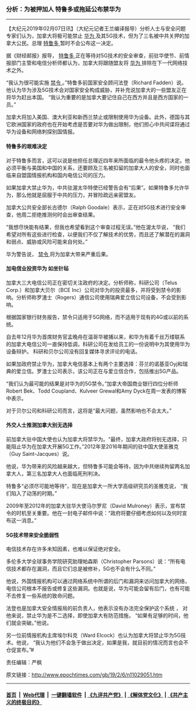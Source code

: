 ### 分析：为被押加人 特鲁多或拖延公布禁华为
------------------------

<p>
 【大纪元2019年02月07日讯】（大纪元记者王兰编译报导）分析人士与安全问题专家们认为，加拿大将极可能禁止
 <a href="http://www.epochtimes.com/gb/tag/%E5%8D%8E%E4%B8%BA.html">
  华为
 </a>
 及其5G技术，但为了三名被中共关押的加拿大公民。总理
 <a href="http://www.epochtimes.com/gb/tag/%E7%89%B9%E9%B2%81%E5%A4%9A.html">
  特鲁多
 </a>
 暂时不会公布这一决定。
</p>
<p>
 据《财经邮报》报导，
 <a href="http://www.epochtimes.com/gb/tag/%E7%89%B9%E9%B2%81%E5%A4%9A.html">
  特鲁多
 </a>
 正在等待对5G技术的安全审查，前驻华使节、前情报部门主管和电信分析师都认为，加拿大将跟随盟友将
 <a href="http://www.epochtimes.com/gb/tag/%E5%8D%8E%E4%B8%BA.html">
  华为
 </a>
 排除在下一代网络技术之外。
</p>
<p>
 “我认为很可能实施
 <a href="http://www.epochtimes.com/gb/tag/%E7%A6%81%E4%BB%A4.html">
  禁令
 </a>
 。”特鲁多前国家安全顾问法登（Richard Fadden）说。他认为华为涉及5G技术会对国家安全构成威胁，并补充说加拿大的一些盟友正在将华为赶出本国。 “我认为重要的是加拿大要记住自己在西方并且是西方国家的一员。”
</p>
<p>
 加拿大将加入美国、澳大利亚和新西兰禁止或限制使用华为设备。此外，德国与其它欧洲国家的政府也在开始考虑是否要对华为做出限制，他们担心中共间谍将通过华为设备和网络刺探别国情报。
</p>
<h4>
 特鲁多的艰难决定
</h4>
<p>
 对于特鲁多而言，这可以说是他担任总理近四年来所面临的最令他头疼的决定。他必须平衡与美国和中国的关系，还要顾及三名被扣留的加拿大人的安全，同时也面临来自盟国情报机构和国内电信公司的压力。
</p>
<p>
 如果加拿大禁止华为，中共驻渥太华特使已经警告会有“后果”。如果特鲁多允许华为，那么他就是屈服于中共的压力，并冒险疏远亲密盟友。
</p>
<p>
 加拿大公共安全部长古德尔（Ralph Goodale）表示，正在对5G技术进行安全审查，他周二拒绝推测何时会出审查结果。
</p>
<p>
 “我想尽快能有结果，但我也希望看到这个审查过程无误。”他在渥太华说， “我们希望对所有这些进行检查，以便我们不仅了解技术的优势，而且还了解潜在的漏洞和弱点、威胁或风险可能来自何处。”
</p>
<p>
 华为警告说，
 <a href="http://www.epochtimes.com/gb/tag/%E7%A6%81%E4%BB%A4.html">
  禁令
 </a>
 将为加拿大带来严重后果。
</p>
<h4>
 加电信业投资华为 如坐针毡
</h4>
<p>
 加拿大三大电信公司正在密切关注政府的决定。分析师称，科研公司（Telus Corp.）和加拿大贝尔（BCE Inc）公司对华为的投资最多，并将受到禁令的影响。分析师称罗渣士（Rogers）通信公司使用瑞典爱立信公司设备，不会受到影响。
</p>
<p>
 根据国家银行财务报告，禁令只适用于5G网络，而不适用于现有的4G或以前的系统。
</p>
<p>
 自去年12月华为首席财务官孟晚舟在温哥华被捕以来，和华为有着千丝万缕联系的加拿大电信公司一直保持低调，科研公司在发给员工的一份说明中为其使用华为设备辩护。 科研和贝尔公司没有回复媒体寻求评论的电话。
</p>
<p>
 如果加政府禁止华为，加拿大电信基本上有两个主要选择：芬兰的诺基亚Oyj和瑞典的爱立信。罗渣士公司表示，该公司正在与爱立信合作，包括推出5G产品。
</p>
<p>
 “我们认为最可能的结果是对华为的5G禁令。”加拿大帝国商业银行四位分析师Robert Bek、Todd Coupland、Kulveer Grewal和Amy Dyck在周一发表的博客中表示。
</p>
<p>
 对于贝尔公司和科研公司而言，这将是“最大问题，虽然影响也不会太大。”
</p>
<h4>
 外交人士推测加拿大别无选择
</h4>
<p>
 前加拿大驻中国大使也认为加拿大将禁华为。“最终，加拿大政府将别无选择，只能阻止华为在加拿大开展5G工作。”2012年至2016年期间的驻中国大使圣雅克（Guy Saint-Jacques）说。
</p>
<p>
 他说，华为带来的风险越来越大，但特鲁多可能会等待，因为中共继续拘留两名加拿大人，第三名加拿大人也面临死刑判决。
</p>
<p>
 特鲁多“必须尽可能地等待”，现在是加拿大一所大学高级研究员的圣雅克说， “我们陷入了动荡的时期。”
</p>
<p>
 2009年至2012年的加拿大驻华大使马尔罗尼（David Mulroney）表示，宣布禁令的时机至关重要。他在一封电子邮件中说：“政府将要仔细考虑如何以及何时宣布这一消息。”
</p>
<h4>
 5G技术带来安全脆弱性
</h4>
<p>
 电信技术存在许多未知因素，也难以保证绝对安全。
</p>
<p>
 多伦多大学全球事务学院研究助理帕森斯（Christopher Parsons）说：“所有电信技术都存在漏洞，而且它们总是被修补，5G也不会有什么不同。”
</p>
<p>
 他说，外国情报机构可以通过网络系统中所谓的后门和漏洞来访问加拿大的网络，电信公司根本不报告或修复这些漏洞。也就是说，华为可能会留有后门，也有可能不去修复一些系统的致命问题。
</p>
<p>
 法登也是加拿大安全情报局的前负责人，他表示没有办法完全保护这个系统 ， 对他来说，禁止华为是不二选择，即使加拿大有防范措施， “如果有足够的时间，他们就会突破。”他说。
</p>
<p>
 另一位前情报机构主席埃尔科克（Ward Elcock）也认为加拿大将禁止华为5G技术。他说， “我认为他们不会急于做出决定，如果是我，就目前的情况而言也会不仓促宣布。”#
</p>
<p>
 责任编辑：严枫
</p>

原文链接：http://www.epochtimes.com/gb/19/2/6/n11029051.htm


------------------------
#### [首页](https://github.com/gfw-breaker/banned-news/blob/master/README.md) &nbsp;|&nbsp; [Web代理](https://github.com/labour-camp/helloworld) &nbsp;|&nbsp; [一键翻墙软件](https://github.com/gfw-breaker/nogfw/blob/master/README.md) &nbsp;| [《九评共产党》](https://github.com/gfw-breaker/9ping.md/blob/master/README.md#九评之一评共产党是什么) | [《解体党文化》](https://github.com/gfw-breaker/jtdwh.md/blob/master/README.md) | [《共产主义的终极目的》](https://github.com/gfw-breaker/gczydzjmd.md/blob/master/README.md)

